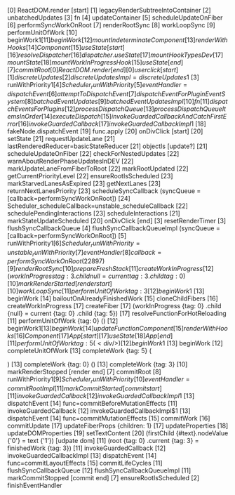 [0] ReactDOM.render [start]
    [1] legacyRenderSubtreeIntoContainer
        [2] unbatchedUpdates
            [3] fn
                [4] updateContainer
                    [5] scheduleUpdateOnFiber
                        [6] performSyncWorkOnRoot
                            [7] renderRootSync
                                [8] workLoopSync
                                    [9] performUnitOfWork
                                        [10] beginWork$1
                                            [11] beginWork
                                                [12] mountIndeterminateComponent
                                                    [13] renderWithHooks
                                                        [14] Component
                                                            [15] useState [start]
                                                                [16] resolveDispatcher
                                                                [16] dispatcher.useState
                                                                    [17] mountHookTypesDev
                                                                    [17] mountState
                                                                        [18] mountWorkInProgressHook
                                                            [15] useState [end]
                            [7] commitRoot
[0] ReactDOM.render [end]
[0]  user click [start]
    [1] discreteUpdates
        [2] discreteUpdatesImpl=discreteUpdates$1
            [3] runWithPriority$1
                [4] Scheduler_runWithPriority
                    [5] eventHandler=dispatchEvent
                        [6] attemptToDispatchEvent
                            [7] dispatchEventForPluginEventSystem
                                [8] batchedEventUpdates
                                    [9] batchedEventUpdatesImpl
                                        [10] fn
                                            [11] dispatchEventsForPlugins
                                                [12] processDispatchQueue
                                                    [13] processDispatchQueueItemsInOrder
                                                        [14] executeDispatch
                                                            [15] invokeGuardedCallbackAndCatchFirstError
                                                                [16] invokeGuardedCallback
                                                                    [17] invokeGuardedCallbackImpl$1
                                                                        [18] fakeNode.dispatchEvent
                                                                            [19] func.apply
                                                                                [20]  onDivClick [start]
                                                                                [20] setState
                                                                                    [21] requestUpdateLane
                                                                                    [21] lastRenderedReducer=basicStateReducer
                                                                                    [21] objectIs [update?]
                                                                                    [21] scheduleUpdateOnFiber
                                                                                        [22] checkForNestedUpdates
                                                                                        [22] warnAboutRenderPhaseUpdatesInDEV
                                                                                        [22] markUpdateLaneFromFiberToRoot
                                                                                        [22] markRootUpdated
                                                                                        [22] getCurrentPriorityLevel
                                                                                        [22] ensureRootIsScheduled
                                                                                            [23] markStarvedLanesAsExpired
                                                                                            [23] getNextLanes
                                                                                            [23] returnNextLanesPriority
                                                                                            [23] scheduleSyncCallback (syncQueue = [callback=performSyncWorkOnRoot])
                                                                                                [24] Scheduler_scheduleCallback=unstable_scheduleCallback
                                                                                        [22] schedulePendingInteractions
                                                                                            [23] scheduleInteractions
                                                                                    [21] markStateUpdateScheduled
                                                                                [20] onDivClick [end]
            [3] resetRenderTimer
            [3] flushSyncCallbackQueue
                [4] flushSyncCallbackQueueImpl (syncQueue = [callback=performSyncWorkOnRoot])
                    [5] runWithPriority$1
                        [6] Scheduler_runWithPriority=unstable_runWithPriority
                            [7] eventHandler
                                [8] callback=performSyncWorkOnRoot (22897)
                                    [9] renderRootSync
                                        [10] prepareFreshStack
                                            [11] createWorkInProgress
                                                [12] (workInProgress {tag: 3} .child {null} = current {tag: 3} .child {tag: 0})
                                        [10] markRenderStarted [render start]
                                        [10] workLoopSync
                                            [11] performUnitOfWork {tag: 3}
                                                [12] beginWork$1
                                                    [13] beginWork
                                                        [14] bailoutOnAlreadyFinishedWork
                                                            [15] cloneChildFibers
                                                                [16] createWorkInProgress
                                                                    [17] createFiber
                                                                    [17] (workInProgress {tag: 0} .child {null} = current {tag: 0} .child {tag: 5})
                                                                    [17] resolveFunctionForHotReloading
                                            [11] performUnitOfWork {tag: 0} (<App />)
                                                [12] beginWork$1
                                                    [13] beginWork
                                                        [14] updateFunctionComponent
                                                            [15] renderWithHooks
                                                                [16] Component
                                                                    [17] App [start]
                                                                    [17] useState
                                                                        [18] App [end]
                                            [11] performUnitOfWork {tag: 5} (<div />)
                                                [12] beginWork$1
                                                    [13] beginWork
                                                [12] completeUnitOfWork
                                                    [13] completeWork {tag: 5} (<div />)
                                                    [13] completeWork {tag: 0} (<App />)
                                                    [13] completeWork {tag: 3}
                                        [10] markRenderStopped [render end]
                            [7] commitRoot
                                [8] runWithPriority$1
                                    [9] Scheduler_runWithPriority
                                        [10] eventHandler=commitRootImpl
                                            [11] markCommitStarted [commit start]
                                            [11] invokeGuardedCallback
                                                [12] invokeGuardedCallbackImpl$1
                                                    [13] dispatchEvent
                                                        [14] func=commitBeforeMutationEffects
                                            [11] invokeGuardedCallback
                                                [12] invokeGuardedCallbackImpl$1
                                                    [13] dispatchEvent
                                                        [14] func=commitMutationEffects
                                                            [15] commitWork
                                                                [16] commitUpdate
                                                                    [17] updateFiberProps {children: 1}
                                                                    [17] updateProperties
                                                                        [18] updateDOMProperties
                                                                            [19] setTextContent
                                                                                [20] (firstChild {#text}.nodeValue {'0'} = text {'1'}) [udpate dom]
                                            [11] (root {tag: 0} .current {tag: 3} = finishedWork {tag: 3})
                                            [11] invokeGuardedCallback
                                                [12] invokeGuardedCallbackImpl
                                                    [13] dispatchEvent
                                                        [14] func=commitLayoutEffects
                                                            [15] commitLifeCycles
                                            [11] flushSyncCallbackQueue
                                                [12] flushSyncCallbackQueueImpl
                                            [11] markCommitStopped [commit end]
                            [7] ensureRootIsScheduled
        [2] finishEventHandler
